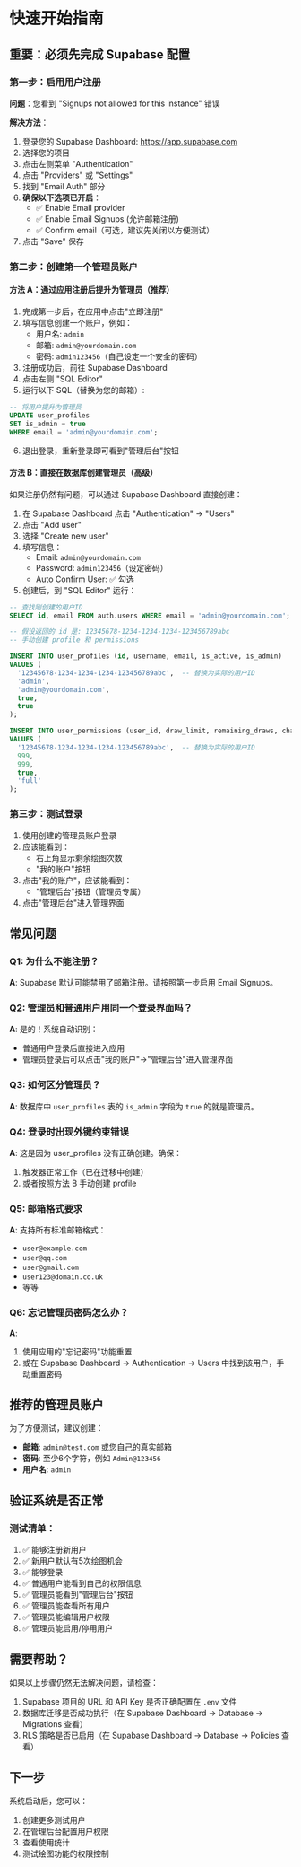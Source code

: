 # 快速开始指南

## 重要：必须先完成 Supabase 配置

### 第一步：启用用户注册

**问题**：您看到 "Signups not allowed for this instance" 错误

**解决方法**：

1. 登录您的 Supabase Dashboard: https://app.supabase.com
2. 选择您的项目
3. 点击左侧菜单 "Authentication"
4. 点击 "Providers" 或 "Settings"
5. 找到 "Email Auth" 部分
6. **确保以下选项已开启**：
   - ✅ Enable Email provider
   - ✅ Enable Email Signups (允许邮箱注册)
   - ✅ Confirm email（可选，建议先关闭以方便测试）
7. 点击 "Save" 保存

### 第二步：创建第一个管理员账户

#### 方法 A：通过应用注册后提升为管理员（推荐）

1. 完成第一步后，在应用中点击"立即注册"
2. 填写信息创建一个账户，例如：
   - 用户名: `admin`
   - 邮箱: `admin@yourdomain.com`
   - 密码: `admin123456`（自己设定一个安全的密码）
3. 注册成功后，前往 Supabase Dashboard
4. 点击左侧 "SQL Editor"
5. 运行以下 SQL（替换为您的邮箱）:

```sql
-- 将用户提升为管理员
UPDATE user_profiles
SET is_admin = true
WHERE email = 'admin@yourdomain.com';
```

6. 退出登录，重新登录即可看到"管理后台"按钮

#### 方法 B：直接在数据库创建管理员（高级）

如果注册仍然有问题，可以通过 Supabase Dashboard 直接创建：

1. 在 Supabase Dashboard 点击 "Authentication" → "Users"
2. 点击 "Add user"
3. 选择 "Create new user"
4. 填写信息：
   - Email: `admin@yourdomain.com`
   - Password: `admin123456`（设定密码）
   - Auto Confirm User: ✅ 勾选
5. 创建后，到 "SQL Editor" 运行：

```sql
-- 查找刚创建的用户ID
SELECT id, email FROM auth.users WHERE email = 'admin@yourdomain.com';

-- 假设返回的 id 是: 12345678-1234-1234-1234-123456789abc
-- 手动创建 profile 和 permissions

INSERT INTO user_profiles (id, username, email, is_active, is_admin)
VALUES (
  '12345678-1234-1234-1234-123456789abc',  -- 替换为实际的用户ID
  'admin',
  'admin@yourdomain.com',
  true,
  true
);

INSERT INTO user_permissions (user_id, draw_limit, remaining_draws, chat_assistant_enabled, app_access_level)
VALUES (
  '12345678-1234-1234-1234-123456789abc',  -- 替换为实际的用户ID
  999,
  999,
  true,
  'full'
);
```

### 第三步：测试登录

1. 使用创建的管理员账户登录
2. 应该能看到：
   - 右上角显示剩余绘图次数
   - "我的账户"按钮
3. 点击"我的账户"，应该能看到：
   - "管理后台"按钮（管理员专属）
4. 点击"管理后台"进入管理界面

## 常见问题

### Q1: 为什么不能注册？

**A**: Supabase 默认可能禁用了邮箱注册。请按照第一步启用 Email Signups。

### Q2: 管理员和普通用户用同一个登录界面吗？

**A**: 是的！系统自动识别：
- 普通用户登录后直接进入应用
- 管理员登录后可以点击"我的账户"→"管理后台"进入管理界面

### Q3: 如何区分管理员？

**A**: 数据库中 `user_profiles` 表的 `is_admin` 字段为 `true` 的就是管理员。

### Q4: 登录时出现外键约束错误

**A**: 这是因为 user_profiles 没有正确创建。确保：
1. 触发器正常工作（已在迁移中创建）
2. 或者按照方法 B 手动创建 profile

### Q5: 邮箱格式要求

**A**: 支持所有标准邮箱格式：
- `user@example.com`
- `user@qq.com`
- `user@gmail.com`
- `user123@domain.co.uk`
- 等等

### Q6: 忘记管理员密码怎么办？

**A**:
1. 使用应用的"忘记密码"功能重置
2. 或在 Supabase Dashboard → Authentication → Users 中找到该用户，手动重置密码

## 推荐的管理员账户

为了方便测试，建议创建：

- **邮箱**: `admin@test.com` 或您自己的真实邮箱
- **密码**: 至少6个字符，例如 `Admin@123456`
- **用户名**: `admin`

## 验证系统是否正常

### 测试清单：

1. ✅ 能够注册新用户
2. ✅ 新用户默认有5次绘图机会
3. ✅ 能够登录
4. ✅ 普通用户能看到自己的权限信息
5. ✅ 管理员能看到"管理后台"按钮
6. ✅ 管理员能查看所有用户
7. ✅ 管理员能编辑用户权限
8. ✅ 管理员能启用/停用用户

## 需要帮助？

如果以上步骤仍然无法解决问题，请检查：

1. Supabase 项目的 URL 和 API Key 是否正确配置在 `.env` 文件
2. 数据库迁移是否成功执行（在 Supabase Dashboard → Database → Migrations 查看）
3. RLS 策略是否已启用（在 Supabase Dashboard → Database → Policies 查看）

## 下一步

系统启动后，您可以：
1. 创建更多测试用户
2. 在管理后台配置用户权限
3. 查看使用统计
4. 测试绘图功能的权限控制
